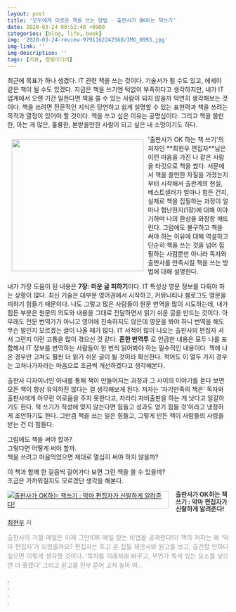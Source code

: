 ```yaml
---
layout: post
title: '모두에게 이로운 책을 쓰는 방법 - 출판사가 OK하는 책쓰기'
date: 2020-03-24 00:52:48 +0900
categories: [blog, life, book]
img: '2020-03-24-review-9791162242568/IMG_0993.jpg' 
img-link: ''
img-description: ''
tags: [리뷰, 한빛미디어]
---
```


최근에 목표가 하나 생겼다. IT 관련 책을 쓰는 것이다. 기술서가 될 수도 있고, 에세이 같은 책이 될 수도 있겠다. 지금은 책을 쓰기엔 턱없이 부족하다고 생각하지만, 내가 IT 업계에서 오랜 기간 일한다면 책을 쓸 수 있는 사람이 되지 않을까 막연히 생각해보는 것이다. 책을 쓰려면 전문적인 지식은 당연하고 쉽게 설명할 수 있는 표현력과 책을 쓰려는 목적과 열정이 있어야 할 것이다. 책을 쓰고 싶은 이유는 공명심이다. 그리고 책을 쓸만한, 아는 게 많은, 훌륭한, 본받을만한 사람이 되고 싶은 내 소망이기도 하다. 

<img src="{{site.baseUrl}}/static/images/posts/2020-03-24-review-9791162242568/IMG_0994.jpg" width="300px" style="padding:10px; float:left;" />
'출판사가 OK 하는 책 쓰기'의 저자인 **최현우 편집자**님은 이런 마음을 가진 나 같은 사람을 타깃으로 책을 썼다. 서문에서 책을 쓸만한 자질을 가졌는지부터 시작해서 출판계의 현실, 베스트셀러가 얼마나 힘든 건지, 실제로 책을 집필하는 과정이 얼마나 험난한지(1장)에 대해 이야기하며 나의 환상을 와장창 깨뜨린다. 그럼에도 불구하고 책을 써야 하는 이유에 대해 역설하고 단순히 책을 쓰는 것을 넘어 집필하는 사람뿐만 아니라 독자와 출판사를 만족시킬 책을 쓰는 방법에 대해 설명한다.

내가 가장 도움이 된 내용은 **7장: 미운 글 피하기**이다. IT 특성상 영문 정보를 다뤄야 하는 상황이 많다. 최신 기술은 대부분 영어권에서 시작하고, 커뮤니티나 블로그도 영문을 피하기 힘들기 때문이다. 나도 그렇고 많은 사람들이 원문 번역을 많이 시도하는데, 내가 힘든 부분은 원문의 의도와 내용을 그대로 전달하면서 읽기 쉬운 글을 만드는 것이다. 아무래도 전문 번역가가 아니고 영어에 친숙하지도 않은데 영문을 봐야 하니 번역을 해도 무슨 말인지 모르겠는 글이 나올 때가 많다. IT 서적이 많이 나오는 출판사의 편집자 셔서 그런지 이런 고통을 많이 겪으신 것 같다. **흔한 번역투** 로 언급한 내용은 모두 나를 포함해서 IT 정보를 번역하는 사람들이 한 번씩 읽어봐야 하는 필수적인 내용이다. 책에 나온 경우만 고쳐도 훨씬 더 읽기 쉬운 글이 될 것이라 확신한다. 적어도 이 열두 가지 경우는 고쳐나가자라는 마음으로 조금씩 개선하겠다고 생각해본다. 

출판사 디자이너인 아내를 통해 책이 만들어지는 과정과 그 사이의 이야기를 듣다 보면 모든 책이 항상 유익하진 않다는 걸 생각해보게 된다. 저자는 ‘자기만족의 책은’ 독자와 출판사에게 아무런 이로움을 주지 못한다고, 차라리 자비출판을 하는 게 낫다고 일갈하기도 한다. 책 쓰기가 적성에 맞지 않는다면 힘들고 성과도 얻기 힘들 것’이라고 냉정하게 조언하기도 한다. 그만큼 책을 쓰는 일은 힘들고, 그렇게 만든 책이 사람들의 사랑을 받는 건 더 힘들다.

그럼에도 책을 써야 할까?  
그렇다면 어떻게 써야 할까.  
책을 쓰려고 마음먹었으면 제대로 열심히 써야 하지 않을까?

이 책과 함께 한 걸음씩 걸어가다 보면 그런 책을 쓸 수 있을까?  
조금은 가까워질지도 모르겠단 생각을 해본다.

<div style="clear:left;text-align:left;"><div style="float:left;margin:0 15px 5px 0;"><a href="http://www.yes24.com/Product/Goods/88228256" style="display:inline-block;overflow:hidden;border:solid 1px #ccc;" target="_blank"><img style="margin:-1px;vertical-align:top;" src="http://image.yes24.com/goods/88228256/M" border="0" alt="출판사가 OK하는 책쓰기 : 악마 편집자가 신랄하게 알려준다! "></a></div><div><p style="line-height:1.2em;color:#333;font-size:14px;font-weight:bold;">출판사가 OK하는 책쓰기 : 악마 편집자가 신랄하게 알려준다! </p><p style="margin-top:5px;line-height:1.2em;color:#666;"><a href="http://www.yes24.com/SearchCorner/Result?domain=ALL&author_yn=Y&query=&auth_no=290157" target="_blank">최현우</a> 저</p><p style="margin-top:14px;line-height:1.5em;text-align:justify;color:#999;">출판사의 거절 메일은 이제 그만!OK 메일 받는 비법을 공개한다!이 책의 저자는 왜 ‘악마 편집자’가 되었을까요? 편집자는 투고 온 집필 제안서와 원고를 보고, 출간할 만하다 싶으면 이렇게 생각할 것이다. ‘목차를 이래저래 바꾸고, 무언가 특색 있는 요소를 넣으면 더 좋겠다’ 그리고 원고를 전부 뜯어 고쳐 놓아 여...</p></div></div>

.  
.  
.  
.  
